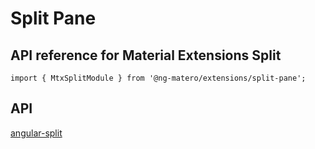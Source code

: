 # Split Pane

## API reference for Material Extensions Split

`import { MtxSplitModule } from '@ng-matero/extensions/split-pane';`

## API

[angular-split](https://angular-split.github.io/#/documentation)

